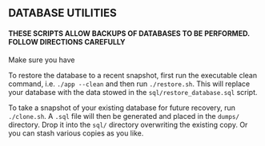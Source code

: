 ## DATABASE UTILITIES

#### THESE SCRIPTS ALLOW BACKUPS OF DATABASES TO BE PERFORMED. FOLLOW DIRECTIONS CAREFULLY

Make sure you have 

To restore the database to a recent snapshot, first run the executable clean command, i.e.
`./app --clean` and then run `./restore.sh`. This will replace your database with the data
stowed in the `sql/restore_database.sql` script.

To take a snapshot of your existing database for future recovery, run `./clone.sh`. A `.sql`
file will then be generated and placed in the `dumps/` directory. Drop it into the `sql/`
directory overwriting the existing copy. Or you can stash various copies as you like. 